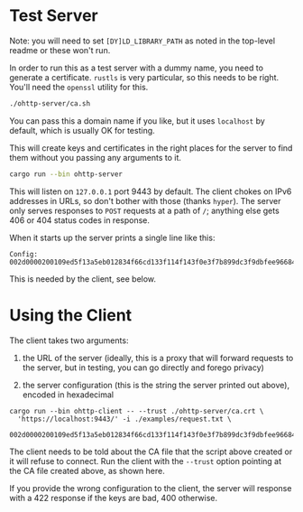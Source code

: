 # Test Server

Note: you will need to set `[DY]LD_LIBRARY_PATH` as noted in the top-level
readme or these won't run.

In order to run this as a test server with a dummy name, you need to generate a
certificate. `rustls` is very particular, so this needs to be right. You'll
need the `openssl` utility for this.

```sh
./ohttp-server/ca.sh
```

You can pass this a domain name if you like, but it uses `localhost` by
default, which is usually OK for testing.

This will create keys and certificates in the right places for the server to
find them without you passing any arguments to it.

```sh
cargo run --bin ohttp-server
```

This will listen on `127.0.0.1` port 9443 by default. The client chokes on IPv6
addresses in URLs, so don't bother with those (thanks `hyper`). The server only
serves responses to `POST` requests at a path of `/`; anything else gets 406 or
404 status codes in response.

When it starts up the server prints a single line like this:

```
Config: 002d0000200109ed5f13a5eb012834f66cd133f114f143f0e3f7b899dc3f9dbfee9668496800080001000100010003
```

This is needed by the client, see below.

# Using the Client

The client takes two arguments:

1. the URL of the server (ideally, this is a proxy that will forward requests
   to the server, but in testing, you can go directly and forego privacy)

2. the server configuration (this is the string the server printed out above),
   encoded in hexadecimal

```
cargo run --bin ohttp-client -- --trust ./ohttp-server/ca.crt \
  'https://localhost:9443/' -i ./examples/request.txt \
  002d0000200109ed5f13a5eb012834f66cd133f114f143f0e3f7b899dc3f9dbfee9668496800080001000100010003
```

The client needs to be told about the CA file that the script above created or
it will refuse to connect. Run the client with the `--trust` option pointing at
the CA file created above, as shown here.

If you provide the wrong configuration to the client, the server will response
with a 422 response if the keys are bad, 400 otherwise.

